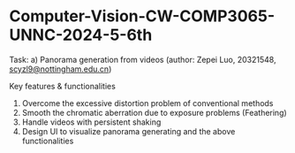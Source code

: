 # Computer-Vision-CW-COMP3065-UNNC-2024-5-6th
Task: a) Panorama generation from videos (author: Zepei Luo, 20321548, scyzl9@nottingham.edu.cn)

Key features & functionalities
1. Overcome the excessive distortion problem of conventional methods
2. Smooth the chromatic aberration due to exposure problems (Feathering)
3. Handle videos with persistent shaking
4. Design UI to visualize panorama generating and the above functionalities
